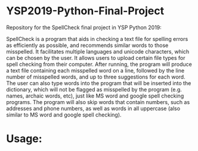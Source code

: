 # YSP2019-Python-Final-Project
Repository for the SpellCheck final project in YSP Python 2019:

  SpellCheck is a program that aids in checking a text file for spelling errors as efficiently as possible, and recommends similar words to those misspelled. It facilitates multiple languages and unicode characters, which can be chosen by the user. It allows users to upload certain file types for spell checking from their computer. After running, the program will produce a text file containing each misspelled word on a line, followed by the line number of misspelled words, and up to three suggestions for each word. 
  The user can also type words into the program that will be inserted into the dictionary, which will not be flagged as misspelled by the program (e.g. names, archaic words, etc), just like MS word and google spell checking programs. The program will also skip words that contain numbers, such as addresses and phone numbers, as well as words in all uppercase (also similar to MS word and google spell checking).
# Usage:
